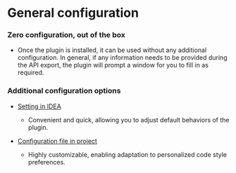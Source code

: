 # General configuration

### Zero configuration, out of the box

- Once the plugin is installed, it can be used without any additional configuration. In general, if any information needs to be provided during the API export, the plugin will prompt a window for you to fill in as required.

### Additional configuration options

- [Setting in IDEA](ide-setting.md)
    - Convenient and quick, allowing you to adjust default behaviors of the plugin.

- [Configuration file in project ](local-file-config.md)
    - Highly customizable, enabling adaptation to personalized code style preferences.